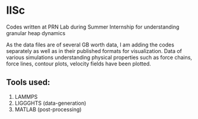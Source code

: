 # IISc
Codes written at PRN Lab during Summer Internship for understanding granular heap dynamics

As the data files are of several GB worth data, I am adding the codes separately as well as in their published formats for visualization. Data of various simulations understanding physical properties such as force chains, force lines, contour plots, velocity fields have been plotted. 

## Tools used:
1. LAMMPS
2. LIGGGHTS (data-generation)
3. MATLAB (post-processing)
